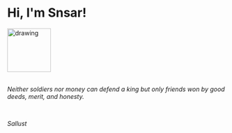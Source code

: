<h1>Hi, I'm Snsar!</h1> <img src="https://acegif.com/wp-content/uploads/2021/4fh5wi/pepefrg-21.gif" alt="drawing"  height = "100"/> <br> <br> <p><i>Neither soldiers nor money can defend a king but only friends won by good deeds, merit, and honesty.</i></p> <br> <p><i>Sallust</i></p>